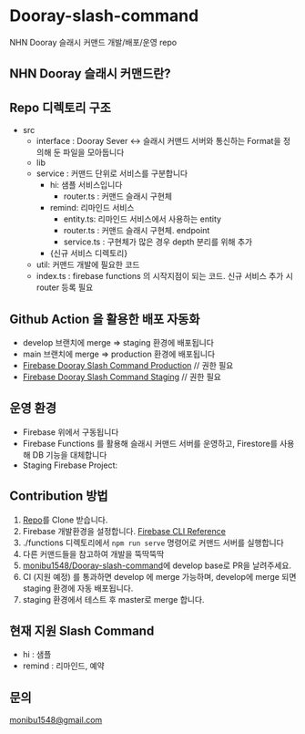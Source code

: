 # Dooray-slash-command
NHN Dooray 슬래시 커맨드 개발/배포/운영 repo

## NHN Dooray 슬래시 커맨드란?


## Repo 디렉토리 구조
- src
  - interface : Dooray Sever <-> 슬래시 커맨드 서버와 통신하는 Format을 정의해 둔 파일을 모아둡니다
  - lib
  - service : 커맨드 단위로 서비스를 구분합니다
    - hi: 샘플 서비스입니다
      - router.ts : 커맨드 슬래시 구현체
    - remind: 리마인드 서비스
      - entity.ts: 리마인드 서비스에서 사용하는 entity
      - router.ts : 커맨드 슬래시 구현체. endpoint
      - service.ts : 구현체가 많은 경우 depth 분리를 위해 추가
    - {신규 서비스 디렉토리}
  - util: 커맨드 개발에 필요한 코드
  - index.ts : firebase functions 의 시작지점이 되는 코드. 신규 서비스 추가 시 router 등록 필요


## Github Action 을 활용한 배포 자동화
* develop 브랜치에 merge => staging 환경에 배포됩니다
* main 브랜치에 merge => production 환경에 배포됩니다
* [Firebase Dooray Slash Command Production](https://console.firebase.google.com/u/0/project/dooray-slash-command/overview) // 권한 필요
* [Firebase Dooray Slash Command Staging](https://console.firebase.google.com/u/0/project/dooray-slash-command-staging/overview) // 권한 필요

## 운영 환경
* Firebase 위에서 구동됩니다
* Firebase Functions 를 활용해 슬래시 커맨드 서버를 운영하고, Firestore를 사용해 DB 기능을 대체합니다
* Staging Firebase Project: 

## Contribution 방법
1. [Repo](https://github.com/monibu1548/Dooray-slash-command)를 Clone 받습니다.
2. Firebase 개발환경을 설정합니다. [Firebase CLI Reference](https://firebase.google.com/docs/cli)
3. ./functions 디렉토리에서 `npm run serve` 명령어로 커맨드 서버를 실행합니다
4. 다른 커맨드들을 참고하여 개발을 뚝딱뚝딱
5. [monibu1548/Dooray-slash-command](https://github.com/monibu1548/Dooray-slash-command/pulls)에 develop base로 PR을 날려주세요.
6. CI (지원 예정) 를 통과하면 develop 에 merge 가능하며, develop에 merge 되면 staging 환경에 자동 배포됩니다.
7. staging 환경에서 테스트 후 master로  merge 합니다.

## 현재 지원 Slash Command
* hi : 샘플
* remind : 리마인드, 예약

## 문의
monibu1548@gmail.com